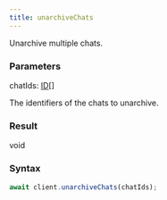 ```yaml
---
title: unarchiveChats
---
```


Unarchive multiple chats.


### Parameters 

<div class="flex flex-col gap-3"><div><div class="font-mono" id="p_chatIds" data-anchor><span class="font-bold">chatIds</span><span class="opacity-50">:</span> <a href="/gh/types/id"  >ID</a><span class="opacity-50">[]</span></div><div class="pl-3"><div class="no-margin">

The identifiers of the chats to unarchive.

</div></div></div></div>

### Result 

<div class="font-mono"><span>void</span></div>

### Syntax

```ts
await client.unarchiveChats(chatIds);
```



